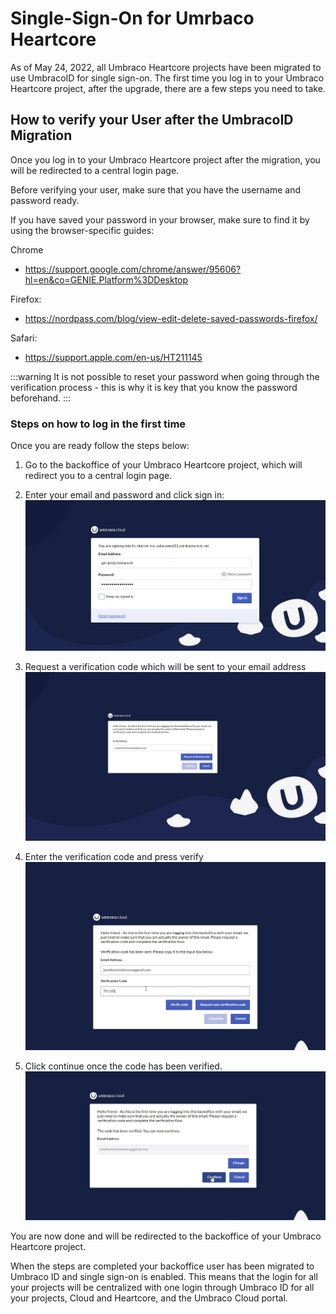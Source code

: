 # Single-Sign-On for Umrbaco Heartcore

As of May 24, 2022, all Umbraco Heartcore projects have been migrated to use UmbracoID for single sign-on. The first time you log in to your Umbraco Heartcore project, after the upgrade, there are a few steps you need to take.

## How to verify your User after the UmbracoID Migration

Once you log in to your Umbraco Heartcore project after the migration, you will be redirected to a central login page.

Before verifying your user, make sure that you have the username and password ready.

If you have saved your password in your browser, make sure to find it by using the browser-specific guides:

Chrome
- https://support.google.com/chrome/answer/95606?hl=en&co=GENIE.Platform%3DDesktop

Firefox:
- https://nordpass.com/blog/view-edit-delete-saved-passwords-firefox/

Safari:
- https://support.apple.com/en-us/HT211145

:::warning
It is not possible to reset your password when going through the verification process - this is why it is key that you know the password beforehand.
:::

### Steps on how to log in the first time

Once you are ready follow the steps below:

1. Go to the backoffice of your Umbraco Heartcore project, which will redirect you to a central login page.
2. Enter your email and password and click sign in:
![Login page](images/Login1.png)

3. Request a verification code which will be sent to your email address
![Login page](images/ssoHC1.png)

4. Enter the verification code and press verify
![Login page](images/ssoHC4.png)

5. Click continue once the code has been verified. 
![Login page](images/ssoHC6.png)

You are now done and will be redirected to the backoffice of your Umbraco Heartcore project.

When the steps are completed your backoffice user has been migrated to Umbraco ID and single sign-on is enabled. This means that the login for all your projects will be centralized with one login through Umbraco ID for all your projects, Cloud and Heartcore, and the Umbraco Cloud portal.
